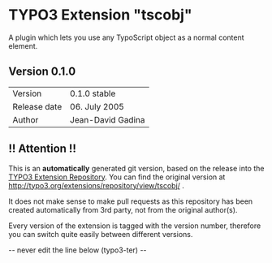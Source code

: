 # TYPO3 Extension "tscobj"
A plugin which lets you use any TypoScript object as a normal content element.

## Version 0.1.0




<table>
	<tr><td>Version</td><td>0.1.0 stable</td></tr>
	<tr><td>Release date</td><td>06. July 2005</td></tr>
	<tr><td>Author</td><td>Jean-David Gadina</td></tr>
</table>

## !! Attention !!
This is an **automatically** generated git version, based on the release into the [TYPO3 Extension Repository](http://www.typo3.org/extensions/).
You can find the original version at http://typo3.org/extensions/repository/view/tscobj/ .

It does not make sense to make pull requests as this repository has been created automatically from 3rd party, not from the original author(s).

Every version of the extension is tagged with the version number, therefore you can switch quite easily between different versions.


-- never edit the line below (typo3-ter) --